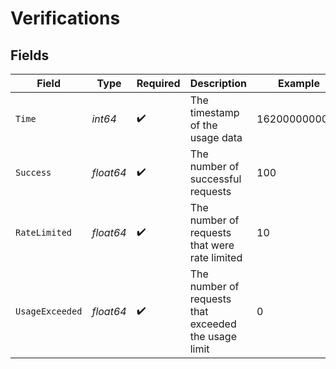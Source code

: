 # Verifications


## Fields

| Field                                                | Type                                                 | Required                                             | Description                                          | Example                                              |
| ---------------------------------------------------- | ---------------------------------------------------- | ---------------------------------------------------- | ---------------------------------------------------- | ---------------------------------------------------- |
| `Time`                                               | *int64*                                              | :heavy_check_mark:                                   | The timestamp of the usage data                      | 1620000000000                                        |
| `Success`                                            | *float64*                                            | :heavy_check_mark:                                   | The number of successful requests                    | 100                                                  |
| `RateLimited`                                        | *float64*                                            | :heavy_check_mark:                                   | The number of requests that were rate limited        | 10                                                   |
| `UsageExceeded`                                      | *float64*                                            | :heavy_check_mark:                                   | The number of requests that exceeded the usage limit | 0                                                    |